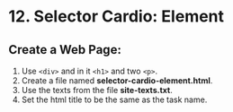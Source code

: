 # 12.	Selector Cardio: Element

## Create a Web Page:
 
1. Use ``<div>`` and in it ``<h1>`` and two ``<p>``.
2. Create a file named **selector-cardio-element.html**. 
3. Use the texts from the file **site-texts.txt**. 
4. Set the html title to be the same as the task name.
